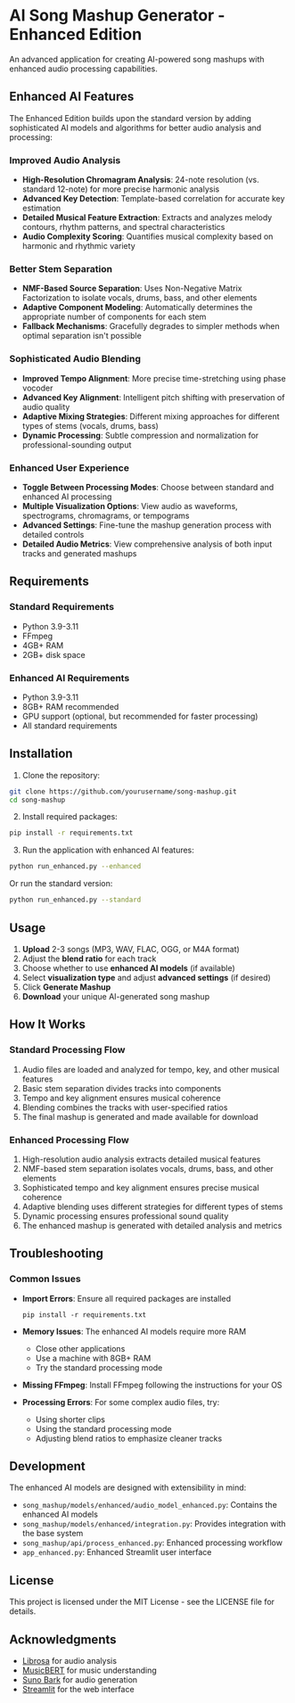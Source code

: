 # AI Song Mashup Generator - Enhanced Edition

An advanced application for creating AI-powered song mashups with enhanced audio processing capabilities.

## Enhanced AI Features

The Enhanced Edition builds upon the standard version by adding sophisticated AI models and algorithms for better audio analysis and processing:

### Improved Audio Analysis

- **High-Resolution Chromagram Analysis**: 24-note resolution (vs. standard 12-note) for more precise harmonic analysis
- **Advanced Key Detection**: Template-based correlation for accurate key estimation
- **Detailed Musical Feature Extraction**: Extracts and analyzes melody contours, rhythm patterns, and spectral characteristics
- **Audio Complexity Scoring**: Quantifies musical complexity based on harmonic and rhythmic variety

### Better Stem Separation

- **NMF-Based Source Separation**: Uses Non-Negative Matrix Factorization to isolate vocals, drums, bass, and other elements
- **Adaptive Component Modeling**: Automatically determines the appropriate number of components for each stem
- **Fallback Mechanisms**: Gracefully degrades to simpler methods when optimal separation isn't possible

### Sophisticated Audio Blending

- **Improved Tempo Alignment**: More precise time-stretching using phase vocoder
- **Advanced Key Alignment**: Intelligent pitch shifting with preservation of audio quality
- **Adaptive Mixing Strategies**: Different mixing approaches for different types of stems (vocals, drums, bass)
- **Dynamic Processing**: Subtle compression and normalization for professional-sounding output

### Enhanced User Experience

- **Toggle Between Processing Modes**: Choose between standard and enhanced AI processing
- **Multiple Visualization Options**: View audio as waveforms, spectrograms, chromagrams, or tempograms
- **Advanced Settings**: Fine-tune the mashup generation process with detailed controls
- **Detailed Audio Metrics**: View comprehensive analysis of both input tracks and generated mashups

## Requirements

### Standard Requirements

- Python 3.9-3.11
- FFmpeg
- 4GB+ RAM
- 2GB+ disk space

### Enhanced AI Requirements

- Python 3.9-3.11
- 8GB+ RAM recommended
- GPU support (optional, but recommended for faster processing)
- All standard requirements

## Installation

1. Clone the repository:

```bash
git clone https://github.com/yourusername/song-mashup.git
cd song-mashup
```

2. Install required packages:

```bash
pip install -r requirements.txt
```

3. Run the application with enhanced AI features:

```bash
python run_enhanced.py --enhanced
```

Or run the standard version:

```bash
python run_enhanced.py --standard
```

## Usage

1. **Upload** 2-3 songs (MP3, WAV, FLAC, OGG, or M4A format)
2. Adjust the **blend ratio** for each track
3. Choose whether to use **enhanced AI models** (if available)
4. Select **visualization type** and adjust **advanced settings** (if desired)
5. Click **Generate Mashup**
6. **Download** your unique AI-generated song mashup

## How It Works

### Standard Processing Flow

1. Audio files are loaded and analyzed for tempo, key, and other musical features
2. Basic stem separation divides tracks into components
3. Tempo and key alignment ensures musical coherence
4. Blending combines the tracks with user-specified ratios
5. The final mashup is generated and made available for download

### Enhanced Processing Flow

1. High-resolution audio analysis extracts detailed musical features
2. NMF-based stem separation isolates vocals, drums, bass, and other elements
3. Sophisticated tempo and key alignment ensures precise musical coherence
4. Adaptive blending uses different strategies for different types of stems
5. Dynamic processing ensures professional sound quality
6. The enhanced mashup is generated with detailed analysis and metrics

## Troubleshooting

### Common Issues

- **Import Errors**: Ensure all required packages are installed

  ```
  pip install -r requirements.txt
  ```

- **Memory Issues**: The enhanced AI models require more RAM

  - Close other applications
  - Use a machine with 8GB+ RAM
  - Try the standard processing mode

- **Missing FFmpeg**: Install FFmpeg following the instructions for your OS

- **Processing Errors**: For some complex audio files, try:
  - Using shorter clips
  - Using the standard processing mode
  - Adjusting blend ratios to emphasize cleaner tracks

## Development

The enhanced AI models are designed with extensibility in mind:

- `song_mashup/models/enhanced/audio_model_enhanced.py`: Contains the enhanced AI models
- `song_mashup/models/enhanced/integration.py`: Provides integration with the base system
- `song_mashup/api/process_enhanced.py`: Enhanced processing workflow
- `app_enhanced.py`: Enhanced Streamlit user interface

## License

This project is licensed under the MIT License - see the LICENSE file for details.

## Acknowledgments

- [Librosa](https://librosa.org/) for audio analysis
- [MusicBERT](https://github.com/microsoft/muzic) for music understanding
- [Suno Bark](https://github.com/suno-ai/bark) for audio generation
- [Streamlit](https://streamlit.io/) for the web interface
